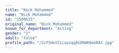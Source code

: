```yaml
---
title: "Nick Mohammed"
name: "Nick Mohammed"
id: "1509615"
original_name: "Nick Mohammed"
known_for_department: "Acting"
gender: "2"
adult: "false"
profile_path: "/2cFSHotCLLauzqq8iDKWK6meRAY.jpg"
---
```


